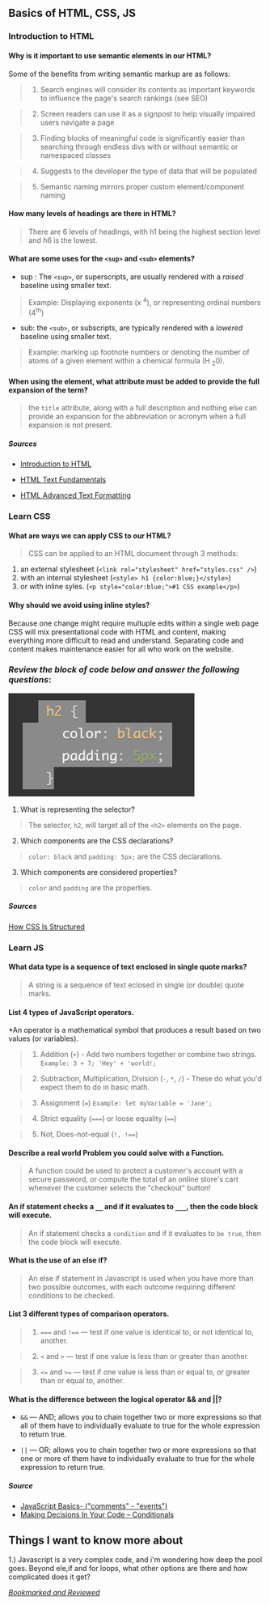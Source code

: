 ## Basics of HTML, CSS, JS

### Introduction to HTML
#### Why is it important to use semantic elements in our HTML?

Some of the benefits from writing semantic markup are as follows:

> 1. Search engines will consider its contents as important keywords to influence the page's search rankings (see SEO)

> 2. Screen readers can use it as a signpost to help visually impaired users navigate a page

> 3. Finding blocks of meaningful code is significantly easier than searching through endless divs with or without semantic or namespaced classes

> 4. Suggests to the developer the type of data that will be populated

> 5. Semantic naming mirrors proper custom element/component naming

#### How many levels of headings are there in HTML?

> There are 6 levels of headings, with h1 being the highest section level and h6 is the lowest.

#### What are some uses for the `<sup>` and `<sub>` elements?

- sup : The `<sup>`, or superscripts, are usually rendered with a *raised* baseline using smaller text.
> Example: Displaying exponents (x <sup>4</sup>), or representing ordinal numbers (4<sup>th</sup>)

- sub: the `<sub>`, or subscripts, are typically rendered with a *lowered* baseline using smaller text.
> Example: marking up footnote numbers or denoting the number of atoms of a given element within a chemical formula (H <sub>2</sub>0).

#### When using the <abbr> element, what attribute must be added to provide the full expansion of the term?

> the `title` attribute, along with a full description and nothing else can provide an expansion for the abbreviation or acronym when a full expansion is not present.

##### Sources

- [Introduction to HTML](https://developer.mozilla.org/en-US/docs/Learn/HTML/Introduction_to_HTML/)

- [HTML Text Fundamentals](https://developer.mozilla.org/en-US/docs/Learn/HTML/Introduction_to_HTML/HTML_text_fundamentals)

- [HTML Advanced Text Formatting](https://developer.mozilla.org/en-US/docs/Learn/HTML/Introduction_to_HTML/Advanced_text_formatting)

### Learn CSS

#### What are ways we can apply CSS to our HTML?

> CSS can be applied to an HTML document through 3 methods:
1. an external stylesheet (`<link rel="stylesheet" href="styles.css" />`)
2. with an internal stylesheet (`<style> h1 {color:blue;}</style>`)
3. or with inline syles. (`<p style="color:blue;">#1 CSS example</p>`)

#### Why should we avoid using inline styles?

Because one change might require multuple edits within a single web page CSS will mix presentational code with HTML and content, making everything more difficult to read and understand. Separating code and content makes maintenance easier for all who work on the website.

### *Review the block of code below and answer the following questions*:

![example01-screenshot](example02.png)
   
1. What is representing the selector?
> The selector, `h2`, will target all of the `<h2>` elements on the page.

2. Which components are the CSS declarations?
> `color: black` and `padding: 5px;` are the CSS declarations.

3. Which components are considered properties?
> `color` and `padding` are the properties.

##### Sources
[How CSS Is Structured](https://developer.mozilla.org/en-US/docs/Learn/CSS/First_steps/How_CSS_is_structured)


### Learn JS

#### What data type is a sequence of text enclosed in single quote marks?

> A string is a sequence of text eclosed in single (or double) quote marks.

#### List 4 types of JavaScript operators.

*An operator is a mathematical symbol that produces a result based on two values (or variables). 

> 1. Addition (`+`) - Add two numbers together or combine two strings.
`Example: 3 + 7; 'Hey' + 'world!;`

> 2. Subtraction, Multiplication, Division	(`-`, `*`, `/`) - These do what you'd expect them to do in basic math.	

> 3. Assignment (`=`)
`Example: let myVariable = 'Jane';`

> 4. Strict equality	(`===`) or loose equality (`==`)

>5. Not, Does-not-equal	 (`!, !==`)


#### Describe a real world Problem you could solve with a Function.

> A function could be used to protect a customer's account with a secure password, or compute the total of an online store's cart whenever the customer selects the "checkout" button!

#### An if statement checks a `__` and if it evaluates to `___`, then the code block will execute.

> An if statement checks a `condition` and if it evaluates to `be true`, then the code block will execute.

#### What is the use of an else if?

> An else if statement in Javascript is used when you have more than two possible outcomes, with each outcome requiring different conditions to be checked.

#### List 3 different types of comparison operators.

> 1. `===` and `!==` — test if one value is identical to, or not identical to, another.

> 2. `<` and `>` — test if one value is less than or greater than another.

> 3. `<=` and `>=` — test if one value is less than or equal to, or greater than or equal to, another.


#### What is the difference between the logical operator && and ||?

- `&&` — AND; allows you to chain together two or more expressions so that all of them have to individually evaluate to true for the whole expression to return true.

- `||` — OR; allows you to chain together two or more expressions so that one or more of them have to individually evaluate to true for the whole expression to return true.

##### Source
- [JavaScript Basics- ("comments" - "events")](https://developer.mozilla.org/en-US/docs/Learn/Getting_started_with_the_web/JavaScript_basics)
- [Making Decisions In Your Code – Conditionals](https://developer.mozilla.org/en-US/docs/Learn/JavaScript/Building_blocks/conditionals)

## Things I want to know more about 
1.) Javascript is a very complex code, and i'm wondering how deep the pool goes. Beyond ele,if and for loops, what other options are there and how complicated does it get?

*[Bookmarked and Reviewed](https://chris.beams.io/posts/git-commit/)*

